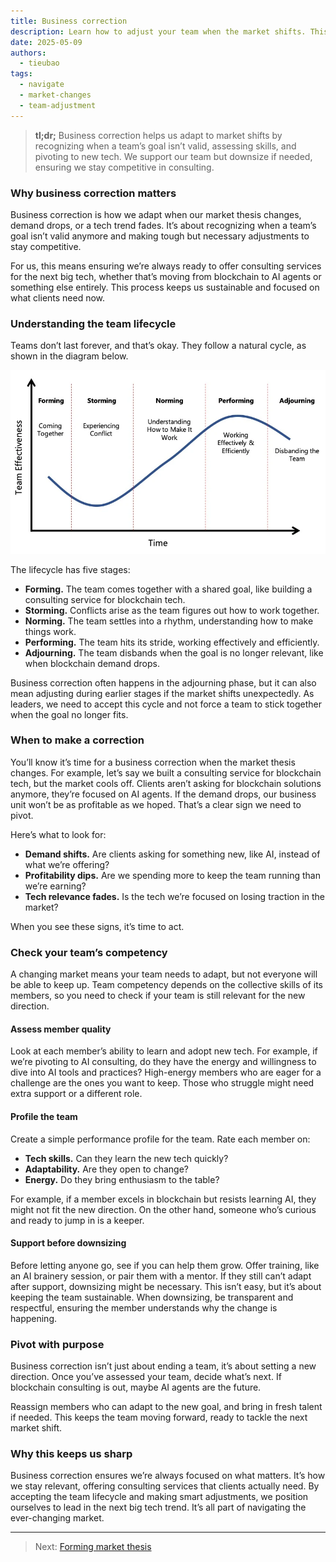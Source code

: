 ```yaml
---
title: Business correction
description: Learn how to adjust your team when the market shifts. This guide helps you assess competency, pivot goals, and keep your consulting service competitive.  
date: 2025-05-09  
authors:  
  - tieubao  
tags:  
  - navigate  
  - market-changes  
  - team-adjustment  
---
```


> **tl;dr;** Business correction helps us adapt to market shifts by recognizing when a team’s goal isn’t valid, assessing skills, and pivoting to new tech. We support our team but downsize if needed, ensuring we stay competitive in consulting.

### Why business correction matters

Business correction is how we adapt when our market thesis changes, demand drops, or a tech trend fades. It’s about recognizing when a team’s goal isn’t valid anymore and making tough but necessary adjustments to stay competitive.

For us, this means ensuring we’re always ready to offer consulting services for the next big tech, whether that’s moving from blockchain to AI agents or something else entirely. This process keeps us sustainable and focused on what clients need now.

### Understanding the team lifecycle

Teams don’t last forever, and that’s okay. They follow a natural cycle, as shown in the diagram below.

![](assets/team-cycle.webp)

The lifecycle has five stages:

- **Forming.** The team comes together with a shared goal, like building a consulting service for blockchain tech.  
- **Storming.** Conflicts arise as the team figures out how to work together.  
- **Norming.** The team settles into a rhythm, understanding how to make things work.  
- **Performing.** The team hits its stride, working effectively and efficiently.  
- **Adjourning.** The team disbands when the goal is no longer relevant, like when blockchain demand drops.  

Business correction often happens in the adjourning phase, but it can also mean adjusting during earlier stages if the market shifts unexpectedly. As leaders, we need to accept this cycle and not force a team to stick together when the goal no longer fits.

### When to make a correction

You’ll know it’s time for a business correction when the market thesis changes. For example, let’s say we built a consulting service for blockchain tech, but the market cools off. Clients aren’t asking for blockchain solutions anymore, they’re focused on AI agents. If the demand drops, our business unit won’t be as profitable as we hoped. That’s a clear sign we need to pivot.

Here’s what to look for:

- **Demand shifts.** Are clients asking for something new, like AI, instead of what we’re offering?  
- **Profitability dips.** Are we spending more to keep the team running than we’re earning?  
- **Tech relevance fades.** Is the tech we’re focused on losing traction in the market?  

When you see these signs, it’s time to act.

### Check your team’s competency

A changing market means your team needs to adapt, but not everyone will be able to keep up. Team competency depends on the collective skills of its members, so you need to check if your team is still relevant for the new direction.

#### Assess member quality

Look at each member’s ability to learn and adopt new tech. For example, if we’re pivoting to AI consulting, do they have the energy and willingness to dive into AI tools and practices? High-energy members who are eager for a challenge are the ones you want to keep. Those who struggle might need extra support or a different role.

#### Profile the team

Create a simple performance profile for the team. Rate each member on:

- **Tech skills.** Can they learn the new tech quickly?  
- **Adaptability.** Are they open to change?  
- **Energy.** Do they bring enthusiasm to the table?  

For example, if a member excels in blockchain but resists learning AI, they might not fit the new direction. On the other hand, someone who’s curious and ready to jump in is a keeper.

#### Support before downsizing

Before letting anyone go, see if you can help them grow. Offer training, like an AI brainery session, or pair them with a mentor. If they still can’t adapt after support, downsizing might be necessary. This isn’t easy, but it’s about keeping the team sustainable. When downsizing, be transparent and respectful, ensuring the member understands why the change is happening.

### Pivot with purpose

Business correction isn’t just about ending a team, it’s about setting a new direction. Once you’ve assessed your team, decide what’s next. If blockchain consulting is out, maybe AI agents are the future.

Reassign members who can adapt to the new goal, and bring in fresh talent if needed. This keeps the team moving forward, ready to tackle the next market shift.

### Why this keeps us sharp

Business correction ensures we’re always focused on what matters. It’s how we stay relevant, offering consulting services that clients actually need. By accepting the team lifecycle and making smart adjustments, we position ourselves to lead in the next big tech trend. It’s all part of navigating the ever-changing market.

---

> Next: [Forming market thesis](forming-market-thesis.md)
